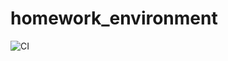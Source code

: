 # homework_environment

![CI](https://github.com/aleksandr2639/homework_environment/actions/workflows/web.yml/badge.svg)